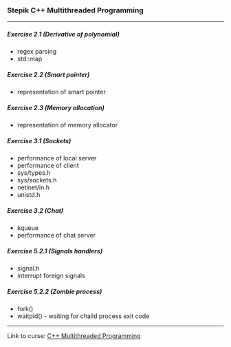 ### Stepik C++ Multithreaded Programming
---

##### Exercise 2.1 (Derivative of polynomial)
- regex parsing
- std::map

##### Exercise 2.2 (Smart pointer)
- representation of smart pointer

##### Exercise 2.3 (Memory allocation)
- representation of memory allocator

##### Exercise 3.1 (Sockets)
- performance of local server
- performance of client
- sys/types.h
- sys/sockets.h
- netinet/in.h
- unistd.h

##### Exercise 3.2 (Chat)
- kqueue
- performance of chat server

##### Exercise 5.2.1 (Signals handlers)
- signal.h
- interrupt foreign signals

##### Exercise 5.2.2 (Zombie process)
- fork()
- waitpid() - waiting for chaild process exit code


---
Link to curse: [C++ Multithreaded Programming](https://stepik.org/course/149/syllabus)
